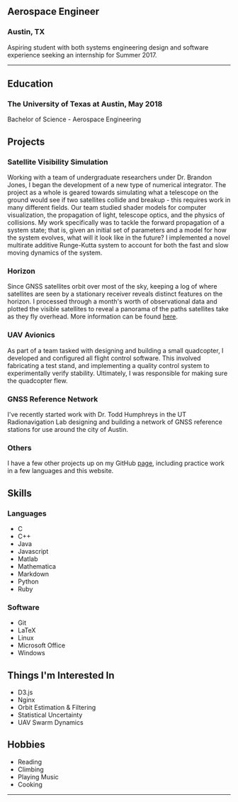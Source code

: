 ## Aerospace Engineer
### Austin, TX 
Aspiring student with both systems engineering design and software experience seeking an internship for Summer 2017.
- - -
## Education
### The University of Texas at Austin, May 2018
Bachelor of Science - Aerospace Engineering

## Projects
### Satellite Visibility Simulation
Working with a team of undergraduate researchers under Dr. Brandon Jones, I began the development of a new type of numerical integrator. The project as a whole is geared towards simulating what a telescope on the ground would see if two satellites collide and breakup - this requires work in many different fields. Our team studied shader models for computer visualization, the propagation of light, telescope optics, and the physics of collisions. My work specifically was to tackle the forward propagation of a system state; that is, given an initial set of parameters and a model for how the system evolves, what will it look like in the future? I implemented a novel multirate additive Runge-Kutta system to account for both the fast and slow moving dynamics of the system.

### Horizon
Since GNSS satellites orbit over most of the sky, keeping a log of where satellites are seen by a stationary receiver reveals distinct features on the horizon. I processed through a month's worth of observational data and plotted the visible satellites to reveal a panorama of the paths satellites take as they fly overhead. More information can be found [here](http://github.com/cullenself/horizon).

### UAV Avionics
As part of a team tasked with designing and building a small quadcopter, I developed and configured all flight control software. This involved fabricating a test stand, and implementing a quality control system to experimentally verify stability. Ultimately, I was responsible for making sure the quadcopter flew.

### GNSS Reference Network 
I've recently started work with Dr. Todd Humphreys in the UT Radionavigation Lab designing and building a network of GNSS reference stations for use around the city of Austin.

### Others
I have a few other projects up on my GitHub [page](http://github.com/cullenself), including practice work in a few languages and this website.

## Skills
### Languages
- C
- C++
- Java
- Javascript
- Matlab
- Mathematica
- Markdown
- Python
- Ruby

### Software
- Git
- LaTeX
- Linux
- Microsoft Office
- Windows

## Things I'm Interested In
- D3.js
- Nginx
- Orbit Estimation & Filtering
- Statistical Uncertainty
- UAV Swarm Dynamics

## Hobbies
- Reading
- Climbing
- Playing Music
- Cooking

- - -
